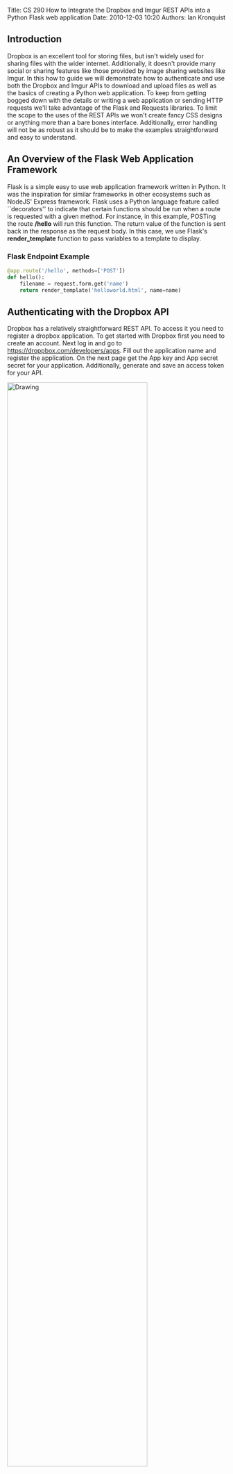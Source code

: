 Title: CS 290 How to Integrate the Dropbox and Imgur REST APIs into a Python Flask web application
Date: 2010-12-03 10:20
Authors: Ian Kronquist

## Introduction

Dropbox is an excellent tool for storing files, but isn't widely used for sharing files with the wider internet. Additionally, it doesn't provide many social or sharing features like those provided by image sharing websites like Imgur. In this how to guide we will demonstrate how to authenticate and use both the Dropbox and Imgur APIs to download and upload files as well as the basics of creating a Python web application. To keep from getting bogged down with the details or writing a web application or sending HTTP requests we'll take advantage of the Flask and Requests libraries. To limit the scope to the uses of the REST APIs we won't create fancy CSS designs or anything more than a bare bones interface. Additionally, error handling will not be as robust as it should be to make the examples straightforward and easy to understand.


## An Overview of the Flask Web Application Framework
Flask is a simple easy to use web application framework written in Python. It was the inspiration for similar frameworks in other ecosystems such as NodeJS' Express framework. Flask uses a Python language feature called ``decorators'' to indicate that certain functions should be run when a route is requested with a given method. For instance, in this example, POSTing the route **/hello** will run this function. The return value of the function is sent back in the response as the request body. In this case, we use Flask's **render\_template** function to pass variables to a template to display.

### Flask Endpoint Example
```python
@app.route('/hello', methods=['POST'])
def hello():
    filename = request.form.get('name')
    return render_template('helloworld.html', name=name)
```


## Authenticating with the Dropbox API
Dropbox has a relatively straightforward REST API. To access it you need to register a dropbox application. To get started with Dropbox first you need to create an account. Next log in and go to https://droppbox.com/developers/apps. Fill out the application name and register the application. On the next page get the App key and App secret secret for your application. Additionally, generate and save an access token for your API.

<img src="{filename}/images/dropboxcreateapp.png" alt="Drawing" style="width: 80%;"/>


This authentication method is designed so that your application has a public authentication key which can be shared in plain text, as well as a secret which should be hidden to prevent other developers from using the API as you. Additionally, each individual client, i.e. web browser or mobile application, should get their own access token so they can be individually rate limited.

<img src="{filename}/images/dropboxauthkeys.png" alt="Drawing" style="width: 80%;"/>


You can authenticate to use the API with the OAuth 2 protocol. Alternatively, API keys can be bundled as part of the application, which we will demonstrate here for simplicity.

To authenticate with the API and make a request, you need to set the HTTP header **Authentication** to the string "Bearer " and then the dropbox client token. With the requests library we can build the headers using a simple Python dictionary.

### Creating the Headers Dictionary
```python
    dropbox_secret = '1cl1sajsenyfiz7'
    dropbox_key = 'rn7wvvbi1tb5ap2'
    dropbox_token = 'VisxM_7dpZAAAAAAAAAAB7UlLlPIGBIPSIMe4ySYmlO...'
    headers = {
        "Authorization": "Bearer " + dropbox_token,
    }
```

These headers need to be passed to each API request. If the header isn't included you'll get a 400 Internal Server error with simple text response in the body explaining the error. If the header is present but invalid you will get a 500 internal server error with no body, which is an interesting discrepancy.

The dropbox API is versioned so they can continue to add new features while maintaining backwards compatibility with older applications. For instance, all of endpoints belonging to the second version of the API start with **https://api.dropboxapi.com/2**. Dropbox also requires that all requests made to version 2 of the API be encrypted with HTTPS. If you try to query an endpoint with plain HTTP Dropbox returns a 400 Bad Request error.

## Searching for Files with the Dropbox API

To search for files in a Dropbox folder you can POST to the **/files/search} endpoint. Requests to this endpoint must have the **Content-Type** header set to **application/json**. The body of the request must be a JSON object with the at least two string properties **{query** and **{path**. The query can be any substring of files in the directory. The path is the full path the containing folder, with the important, and somewhat strange, caveat that the root of a user's Dropbox does not start with a slash.
Search results may not be returned in a single object. Multiple queries may be necessary to get all results. A successful response contains a JSON object with the following schema:


```
{
  "matches": [
    {
      "match_type": {
        ".tag": "filename"
      },
      "metadata": {
        ".tag": "file",
        "name": "Screen Shot 2016-09-02 at 15.39.52.png",
        "path_lower": "/screen shot 2016-09-02 at 15.39.52.png",
        "path_display": "/Screen Shot 2016-09-02 at 15.39.52.png",
        "id": "id:tet79JoQqjAAAAAAAAAAAw",
        "client_modified": "2016-11-15T22:24:34Z",
        "server_modified": "2016-11-15T22:24:34Z",
        "rev": "250c299e4",
        "size": 312295
      }
    },
  ],
  "more": false,
  "start": 1
}

```
The object has three keys, **matches}, **start}, and **more**. **more** is a boolean indicating whether there are more files which match the query. **{start** indicates the index where the next query should start. **matches** is a more complicated structure. It is a JSON array. Each member of the array is a JSON object with a **match\_type**, such as file name or directory name,  and a slew of metadata. The metadata includes useful information about the file.

Synthesizing this complicated specification and writing a response in code is relatively straightforward. We can create a **/search** which takes post requests with parameters named query and path. We can then pass these parameters on to the Dropbox API, and render the results. We need to remember to include the **Authorization** and **Content-Type** headers in our request.
### A Flask Search Endpoint
```python
@app.route('/search', methods=["POST"])
def search():
    url = "https://api.dropboxapi.com/2/files/search"
    headers = {
        "Authorization": "Bearer VisxM_7dpZAAAAAAAAAAB7UlLlPIGBIPSIMe4ySYmlOWJgj0CYG4PcwVWiaiTie1",
        "Content-Type": "application/json"
    }
    data = {
        "path": request.form.get('path'),
        "query": request.form.get('query'),
    }
    r = requests.post(url, headers=headers, data=json.dumps(data))
    j = r.json()
    return render_template('./results.html', matches=j['matches'], uploaded=False)
```

## Downloading Files with the Dropbox API
Downloading files with the Dropbox API requires an interface which isn't a pure JSON API. It would be wasteful to base64 encode a whole file so it could be a valid JSON string. Instead we will fetch it directly. Oddly enough, when we specify the path to download we won't send it as part of the request body, but instead we will include it as a special **Dropbox-API-Arg** header whose content is a simple JSON object with the following schema:
```
{ "path": "path name as string" 
```

We must once again remember to include our **Authorization** API key in the headers so our request succeeds. The response body is the file.

### Downloading a File from Dropbox
```python
def download_from_dropbox(path):
    global dropbox_token
    url = "https://content.dropboxapi.com/2/files/download"
    headers = {
        "Authorization": "Bearer {}".format(dropbox_token),
        "Dropbox-API-Arg": '{"path": "/' + path + '"}'
    }

    r = requests.post(url, headers=headers)
    return r.content
```

If the path being downloaded doesn't exist, the API returns a rather strange status code of 419, as opposed to the logical 404 Not Found,  which indicates a conflict. To compound the strangeness, the error contains a rather odd JSON body, as opposed to human readable plain text like other endpoints.

```
{
  "error_summary": "path/not_found/...",
  "error": {
    ".tag": "path",
    "path": {
      ".tag": "not_found"
	}
}
```

## Getting Started with the Imgur API
Like Dropbox, you need an account to access the Imgur API. You can have many applications associated with your account. When creating an application you need to choose the type, such as whether your application uses an OAuth callback URL. You also have to submit an application specific email and an application name. Once the application is registered you can get the authorization keys on the next page.

<img src="{filename}/images/imgurappcreationg.png" alt="Drawing" style="width: 80%;"/>


<img src="{filename}/images/imgurappkeys.png" alt="Drawing" style="width: 80%;"/>

Just like Dropbox, Imgur follows best practices and has a versioned API. They are currently on version 3, so all request start with **https://api.imgur.com/3/**

## Authenticating with the Imgur API
Like Dropbox, Imgur uses a OAuth for authentication. However, Imgur uses a two part key with a per-app secret, and a per-client secret. Imgur doesn't have the rather redundant App keys and App secrets which Dropbox uses. Like Dropbox, Imgur requires a specially formatted **Authorization** header with the client ID to accompany each request.

### Imgur API Authorization Keys
```python
imgur_key = 'e4d31dbb14e259fa15db0878bb1ae5def4075fb0';
imgur_client_id = '669c016e544468d';
imgur_headers = { 'Authorization': 'Client-ID ' + imgur_client_id, 
```


## Uploading a File with the Imgur API
Uploading a file to the Imgur API is straightfoward. You can upload an image to Imgur via a URL, as a multipart encoded form, or as base64 encoded data in the body of the request. 

The request requires your client ID to be set in the header and the application key to be a field in the body of the request. The body also requires a field called **image** which holds either the base64 encoded data or the image URL. There is an optional **type** field to specify which way you would like to upload the data. Invalid URLs return status code 400 Bad Request, while corrupt images return the rather obscure status 415 Unsupported Meda Type.

### Uploading a File to Imgur
```python
def upload_to_imgur(image):
    global imgur_key
    global imgur_client_id
    url = 'https://api.imgur.com/3/upload.json'
    base64img = base64.b64encode(image)
    imgur_headers = {
          'Authorization': 'Client-ID ' + imgur_client_id,
    }
    r = requests.post(url, headers=imgur_headers, data={'key': imgur_key, 'image':base64img})
    return r.json()['data']['id']
```

## Integrating the Two APIs
Using some of the methods we've seen so far it's incredibly easy to display a list of Dropbox image files to a user, and have them choose which image they would like to upload to Imgur. We can then download the image on the server, base64 encode it, and upload it to Imgur.

### Flask Endpoint Example
```python
@app.route('/imgur', methods=['POST'])
def imgur():
    filename = request.form.get('path')
    image = download_from_dropbox(filename)
    imgur_id = upload_to_imgur(image)
    url = 'https://imgur.com/{}'.format(imgur_id)
    return render_template('imgur.html', url=url, filename=filename)
```
A simple implementation to demonstrate the concept is around 75 lines of code, which speaks to the flexibility and power of high-level dynamic languages like Python and the simplicity of these APIs.

## Further Reading
More information about the APIs can be found on the [Dropbox][0] and [Imgur][1] developer websites. Dropbox even has an interactive API explorer which will generate **curl** commands with the right parameters and syntax for you.
[0]: https://www.dropbox.com/developers
[1]: https://api.imgur.com/endpoints



